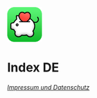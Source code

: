 <img src="../assets/appIconRounded.png" alt="PigMe. app icon" width="80"/>

# Index DE

###### [Impressum und Datenschutz](pigme-app.github.io/de/legal)
